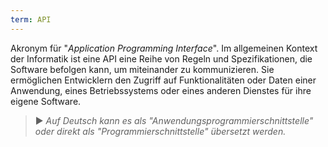```yaml
---
term: API
---
```


Akronym für "*Application Programming Interface*". Im allgemeinen Kontext der Informatik ist eine API eine Reihe von Regeln und Spezifikationen, die Software befolgen kann, um miteinander zu kommunizieren. Sie ermöglichen Entwicklern den Zugriff auf Funktionalitäten oder Daten einer Anwendung, eines Betriebssystems oder eines anderen Dienstes für ihre eigene Software.

> ► *Auf Deutsch kann es als "Anwendungsprogrammierschnittstelle" oder direkt als "Programmierschnittstelle" übersetzt werden.*